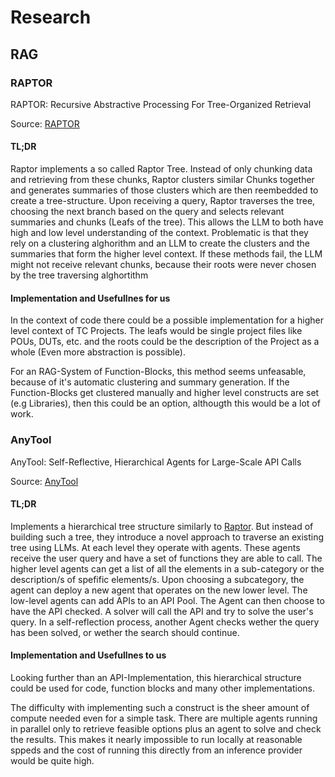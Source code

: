 # Research

## RAG

### RAPTOR
RAPTOR: Recursive Abstractive Processing For Tree-Organized Retrieval

Source: [RAPTOR](https://arxiv.org/pdf/2401.18059.pdf)

#### TL;DR
Raptor implements a so called Raptor Tree. Instead of only chunking data and retrieving from these chunks, Raptor clusters similar Chunks together and generates summaries of those clusters which are then reembedded to create a tree-structure. Upon receiving a query, Raptor traverses the tree, choosing the next branch based on the query and selects relevant summaries and chunks (Leafs of the tree). This allows the LLM to both have high and low level understanding of the context. Problematic is that they rely on a clustering alghorithm and an LLM to create the clusters and the summaries that form the higher level context. If these methods fail, the LLM might not receive relevant chunks, because their roots were never chosen by the tree traversing alghortithm

#### Implementation and Usefullnes for us
In the context of code there could be a possible implementation for a higher level context of TC Projects. The leafs would be single project files like POUs, DUTs, etc. and the roots could be the description of the Project as a whole (Even more abstraction is possible). 

For an RAG-System of Function-Blocks, this method seems unfeasable, because of it's automatic clustering and summary generation. If the Function-Blocks get clustered manually and higher level constructs are set (e.g Libraries), then this could be an option, althougth this would be a lot of work. 

### AnyTool
AnyTool: Self-Reflective, Hierarchical Agents for Large-Scale API Calls

Source: [AnyTool](https://arxiv.org/pdf/2402.04253.pdf)

#### TL;DR
Implements a hierarchical tree structure similarly to [Raptor](#raptor). But instead of building such a tree, they introduce a novel approach to traverse an existing tree using LLMs. At each level they operate with agents. These agents receive the user query and have a set of functions they are able to call. The higher level agents can get a list of all the elements in a sub-category or the description/s of spefific elements/s. Upon choosing a subcategory, the agent can deploy a new agent that operates on the new lower level. The low-level agents can add APIs to an API Pool. The Agent can then choose to have the API checked. A solver will call the API and try to solve the user's query. In a self-reflection process, another Agent checks wether the query has been solved, or wether the search should continue.

#### Implementation and Usefullnes to us
Looking further than an API-Implementation, this hierarchical structure could be used for code, function blocks and many other implementations.

The difficulty with implementing such a construct is the sheer amount of compute needed even for a simple task. There are multiple agents running in parallel only to retrieve feasible options plus an agent to solve and check the results. This makes it nearly impossible to run locally at reasonable sppeds and the cost of running this directly from an inference provider would be quite high.